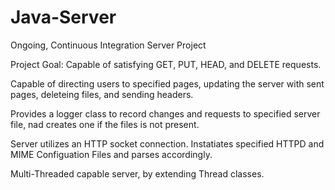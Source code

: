 # Java-Server
Ongoing, Continuous Integration Server Project

Project Goal:
Capable of satisfying GET, PUT, HEAD, and DELETE requests.

Capable of directing users to specified pages, updating the server with sent pages, deleteing files, and sending headers. 

Provides a logger class to record changes and requests to specified server file, nad creates one if the files is not present.

Server utilizes an HTTP socket connection. Instatiates specified HTTPD and MIME Configuation Files and parses accordingly.

Multi-Threaded capable server, by extending Thread classes.
